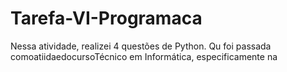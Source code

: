 # Tarefa-VI-Programaca
Nessa atividade, realizei 4 questões de Python. Qu foi passada comoatiidaedocursoTécnico em Informática, especificamente na 
